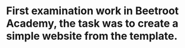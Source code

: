 # First examination work in Beetroot Academy, the task was to create a simple website from the template.
